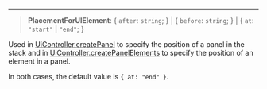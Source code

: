 ***

> **PlacementForUIElement**: \{ `after`: `string`; } | \{ `before`: `string`; } | \{ `at`: `"start"` | `"end"`; }

Used in [UiController.createPanel](UiController.md#createpanel) to specify the position of a panel in the stack
and in [UiController.createPanelElements](UiController.md#createpanelelements) to specify the position of an element in a panel.

In both cases, the default value is `{ at: "end" }`.
